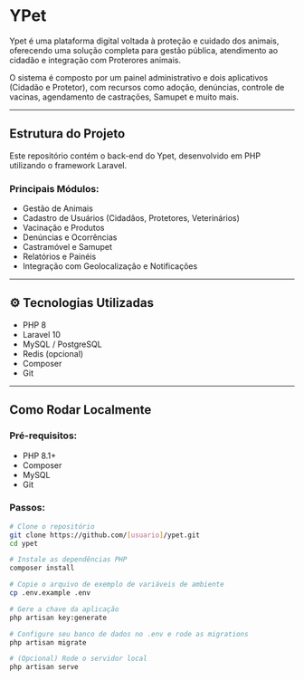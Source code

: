 # YPet

Ypet é uma plataforma digital voltada à proteção e cuidado dos animais, oferecendo uma solução completa para gestão pública, atendimento ao cidadão e integração com Proterores animais.

O sistema é composto por um painel administrativo e dois aplicativos (Cidadão e Protetor), com recursos como adoção, denúncias, controle de vacinas, agendamento de castrações, Samupet e muito mais.

---

## Estrutura do Projeto

Este repositório contém o back-end do Ypet, desenvolvido em PHP utilizando o framework Laravel.

### Principais Módulos:
- Gestão de Animais
- Cadastro de Usuários (Cidadãos, Protetores, Veterinários)
- Vacinação e Produtos
- Denúncias e Ocorrências
- Castramóvel e Samupet
- Relatórios e Painéis
- Integração com Geolocalização e Notificações

---

## ⚙️ Tecnologias Utilizadas

- PHP 8
- Laravel 10
- MySQL / PostgreSQL
- Redis (opcional)
- Composer
- Git

---

## Como Rodar Localmente

### Pré-requisitos:
- PHP 8.1+
- Composer
- MySQL
- Git


### Passos:
```bash
# Clone o repositório
git clone https://github.com/[usuario]/ypet.git
cd ypet

# Instale as dependências PHP
composer install

# Copie o arquivo de exemplo de variáveis de ambiente
cp .env.example .env

# Gere a chave da aplicação
php artisan key:generate

# Configure seu banco de dados no .env e rode as migrations
php artisan migrate

# (Opcional) Rode o servidor local
php artisan serve
